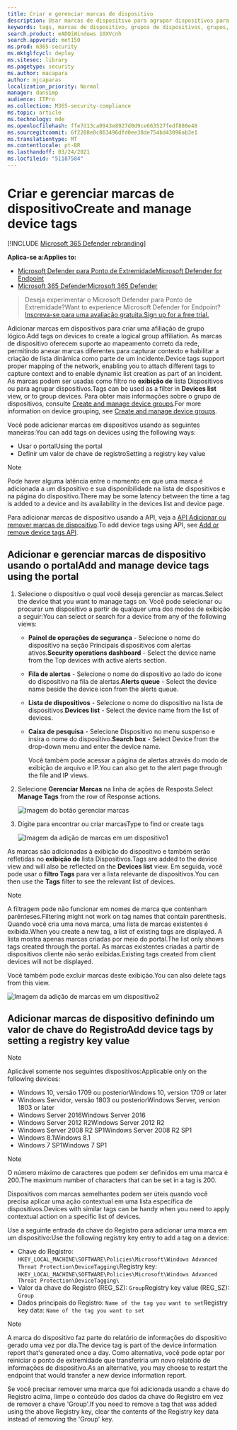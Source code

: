 ```yaml
---
title: Criar e gerenciar marcas de dispositivo
description: Usar marcas de dispositivo para agrupar dispositivos para capturar contexto e habilitar a criação de listas dinâmicas como parte de um incidente
keywords: tags, marcas de dispositivo, grupos de dispositivos, grupos, correção, nível, regras, grupo aad, função, atribuir, classificação
search.product: eADQiWindows 10XVcnh
search.appverid: met150
ms.prod: m365-security
ms.mktglfcycl: deploy
ms.sitesec: library
ms.pagetype: security
ms.author: macapara
author: mjcaparas
localization_priority: Normal
manager: dansimp
audience: ITPro
ms.collection: M365-security-compliance
ms.topic: article
ms.technology: mde
ms.openlocfilehash: ffe7d13ca0943e8927d0d9ce663527fedf880e48
ms.sourcegitcommit: 6f2288e0c863496dfd0ee38de754bd43096ab3e1
ms.translationtype: MT
ms.contentlocale: pt-BR
ms.lasthandoff: 03/24/2021
ms.locfileid: "51187584"
---
```

# <a name="create-and-manage-device-tags"></a><span data-ttu-id="74ab4-104">Criar e gerenciar marcas de dispositivo</span><span class="sxs-lookup"><span data-stu-id="74ab4-104">Create and manage device tags</span></span>

[!INCLUDE [Microsoft 365 Defender rebranding](../../includes/microsoft-defender.md)]

<span data-ttu-id="74ab4-105">**Aplica-se a:**</span><span class="sxs-lookup"><span data-stu-id="74ab4-105">**Applies to:**</span></span>
- [<span data-ttu-id="74ab4-106">Microsoft Defender para Ponto de Extremidade</span><span class="sxs-lookup"><span data-stu-id="74ab4-106">Microsoft Defender for Endpoint</span></span>](https://go.microsoft.com/fwlink/p/?linkid=2154037)
- [<span data-ttu-id="74ab4-107">Microsoft 365 Defender</span><span class="sxs-lookup"><span data-stu-id="74ab4-107">Microsoft 365 Defender</span></span>](https://go.microsoft.com/fwlink/?linkid=2118804)

> <span data-ttu-id="74ab4-108">Deseja experimentar o Microsoft Defender para Ponto de Extremidade?</span><span class="sxs-lookup"><span data-stu-id="74ab4-108">Want to experience Microsoft Defender for Endpoint?</span></span> [<span data-ttu-id="74ab4-109">Inscreva-se para uma avaliação gratuita.</span><span class="sxs-lookup"><span data-stu-id="74ab4-109">Sign up for a free trial.</span></span>](https://www.microsoft.com/microsoft-365/windows/microsoft-defender-atp?ocid=docs-wdatp-exposedapis-abovefoldlink)

<span data-ttu-id="74ab4-110">Adicionar marcas em dispositivos para criar uma afiliação de grupo lógico.</span><span class="sxs-lookup"><span data-stu-id="74ab4-110">Add tags on devices to create a logical group affiliation.</span></span> <span data-ttu-id="74ab4-111">As marcas de dispositivo oferecem suporte ao mapeamento correto da rede, permitindo anexar marcas diferentes para capturar contexto e habilitar a criação de lista dinâmica como parte de um incidente.</span><span class="sxs-lookup"><span data-stu-id="74ab4-111">Device tags support proper mapping of the network, enabling you to attach different tags to capture context and to enable dynamic list creation as part of an incident.</span></span> <span data-ttu-id="74ab4-112">As marcas podem ser usadas como filtro no **exibição de** lista Dispositivos ou para agrupar dispositivos.</span><span class="sxs-lookup"><span data-stu-id="74ab4-112">Tags can be used as a filter in **Devices list** view, or to group devices.</span></span> <span data-ttu-id="74ab4-113">Para obter mais informações sobre o grupo de dispositivos, consulte [Create and manage device groups](machine-groups.md).</span><span class="sxs-lookup"><span data-stu-id="74ab4-113">For more information on device grouping, see [Create and manage device groups](machine-groups.md).</span></span>

<span data-ttu-id="74ab4-114">Você pode adicionar marcas em dispositivos usando as seguintes maneiras:</span><span class="sxs-lookup"><span data-stu-id="74ab4-114">You can add tags on devices using the following ways:</span></span>

- <span data-ttu-id="74ab4-115">Usar o portal</span><span class="sxs-lookup"><span data-stu-id="74ab4-115">Using the portal</span></span>
- <span data-ttu-id="74ab4-116">Definir um valor de chave de registro</span><span class="sxs-lookup"><span data-stu-id="74ab4-116">Setting a registry key value</span></span>

> [!NOTE]
> <span data-ttu-id="74ab4-117">Pode haver alguma latência entre o momento em que uma marca é adicionada a um dispositivo e sua disponibilidade na lista de dispositivos e na página do dispositivo.</span><span class="sxs-lookup"><span data-stu-id="74ab4-117">There may be some latency between the time a tag is added to a device and its availability in the devices list and device page.</span></span>  

<span data-ttu-id="74ab4-118">Para adicionar marcas de dispositivo usando a API, veja a [API Adicionar ou remover marcas de dispositivo](add-or-remove-machine-tags.md).</span><span class="sxs-lookup"><span data-stu-id="74ab4-118">To add device tags using API, see [Add or remove device tags API](add-or-remove-machine-tags.md).</span></span>

## <a name="add-and-manage-device-tags-using-the-portal"></a><span data-ttu-id="74ab4-119">Adicionar e gerenciar marcas de dispositivo usando o portal</span><span class="sxs-lookup"><span data-stu-id="74ab4-119">Add and manage device tags using the portal</span></span>

1. <span data-ttu-id="74ab4-120">Selecione o dispositivo o qual você deseja gerenciar as marcas.</span><span class="sxs-lookup"><span data-stu-id="74ab4-120">Select the device that you want to manage tags on.</span></span> <span data-ttu-id="74ab4-121">Você pode selecionar ou procurar um dispositivo a partir de qualquer uma dos modos de exibição a seguir:</span><span class="sxs-lookup"><span data-stu-id="74ab4-121">You can select or search for a device from any of the following views:</span></span>

   - <span data-ttu-id="74ab4-122">**Painel de operações de segurança** - Selecione o nome do dispositivo na seção Principais dispositivos com alertas ativos.</span><span class="sxs-lookup"><span data-stu-id="74ab4-122">**Security operations dashboard** - Select the device name from the Top devices with active alerts section.</span></span>
   - <span data-ttu-id="74ab4-123">**Fila de alertas** - Selecione o nome do dispositivo ao lado do ícone do dispositivo na fila de alertas.</span><span class="sxs-lookup"><span data-stu-id="74ab4-123">**Alerts queue** - Select the device name beside the device icon from the alerts queue.</span></span>
   - <span data-ttu-id="74ab4-124">**Lista de dispositivos** - Selecione o nome do dispositivo na lista de dispositivos.</span><span class="sxs-lookup"><span data-stu-id="74ab4-124">**Devices list** - Select the device name from the list of devices.</span></span>
   - <span data-ttu-id="74ab4-125">**Caixa de pesquisa** - Selecione Dispositivo no menu suspenso e insira o nome do dispositivo.</span><span class="sxs-lookup"><span data-stu-id="74ab4-125">**Search box** - Select Device from the drop-down menu and enter the device name.</span></span>

     <span data-ttu-id="74ab4-126">Você também pode acessar a página de alertas através do modo de exibição de arquivo e IP.</span><span class="sxs-lookup"><span data-stu-id="74ab4-126">You can also get to the alert page through the file and IP views.</span></span>

2. <span data-ttu-id="74ab4-127">Selecione **Gerenciar Marcas** na linha de ações de Resposta.</span><span class="sxs-lookup"><span data-stu-id="74ab4-127">Select **Manage Tags** from the row of Response actions.</span></span>

    ![Imagem do botão gerenciar marcas](images/manage-tags.png)

3. <span data-ttu-id="74ab4-129">Digite para encontrar ou criar marcas</span><span class="sxs-lookup"><span data-stu-id="74ab4-129">Type to find or create tags</span></span>

    ![Imagem da adição de marcas em um dispositivo1](images/new-tags.png)

<span data-ttu-id="74ab4-131">As marcas são adicionadas à exibição do dispositivo e também serão refletidas no **exibição de** lista Dispositivos.</span><span class="sxs-lookup"><span data-stu-id="74ab4-131">Tags are added to the device view and will also be reflected on the **Devices list** view.</span></span> <span data-ttu-id="74ab4-132">Em seguida, você pode usar o **filtro Tags** para ver a lista relevante de dispositivos.</span><span class="sxs-lookup"><span data-stu-id="74ab4-132">You can then use the **Tags** filter to see the relevant list of devices.</span></span>

>[!NOTE]
> <span data-ttu-id="74ab4-133">A filtragem pode não funcionar em nomes de marca que contenham parênteses.</span><span class="sxs-lookup"><span data-stu-id="74ab4-133">Filtering might not work on tag names that contain parenthesis.</span></span><br>
> <span data-ttu-id="74ab4-134">Quando você cria uma nova marca, uma lista de marcas existentes é exibida.</span><span class="sxs-lookup"><span data-stu-id="74ab4-134">When you create a new tag, a list of existing tags are displayed.</span></span> <span data-ttu-id="74ab4-135">A lista mostra apenas marcas criadas por meio do portal.</span><span class="sxs-lookup"><span data-stu-id="74ab4-135">The list only shows tags created through the portal.</span></span> <span data-ttu-id="74ab4-136">As marcas existentes criadas a partir de dispositivos cliente não serão exibidas.</span><span class="sxs-lookup"><span data-stu-id="74ab4-136">Existing tags created from client devices will not be displayed.</span></span>

<span data-ttu-id="74ab4-137">Você também pode excluir marcas deste exibição.</span><span class="sxs-lookup"><span data-stu-id="74ab4-137">You can also delete tags from this view.</span></span>

![Imagem da adição de marcas em um dispositivo2](images/more-manage-tags.png)

## <a name="add-device-tags-by-setting-a-registry-key-value"></a><span data-ttu-id="74ab4-139">Adicionar marcas de dispositivo definindo um valor de chave do Registro</span><span class="sxs-lookup"><span data-stu-id="74ab4-139">Add device tags by setting a registry key value</span></span>

>[!NOTE]
> <span data-ttu-id="74ab4-140">Aplicável somente nos seguintes dispositivos:</span><span class="sxs-lookup"><span data-stu-id="74ab4-140">Applicable only on the following devices:</span></span>
>- <span data-ttu-id="74ab4-141">Windows 10, versão 1709 ou posterior</span><span class="sxs-lookup"><span data-stu-id="74ab4-141">Windows 10, version 1709 or later</span></span>
>- <span data-ttu-id="74ab4-142">Windows Servidor, versão 1803 ou posterior</span><span class="sxs-lookup"><span data-stu-id="74ab4-142">Windows Server, version 1803 or later</span></span>
>- <span data-ttu-id="74ab4-143">Windows Server 2016</span><span class="sxs-lookup"><span data-stu-id="74ab4-143">Windows Server 2016</span></span>
>- <span data-ttu-id="74ab4-144">Windows Server 2012 R2</span><span class="sxs-lookup"><span data-stu-id="74ab4-144">Windows Server 2012 R2</span></span>
>- <span data-ttu-id="74ab4-145">Windows Server 2008 R2 SP1</span><span class="sxs-lookup"><span data-stu-id="74ab4-145">Windows Server 2008 R2 SP1</span></span>
>- <span data-ttu-id="74ab4-146">Windows 8.1</span><span class="sxs-lookup"><span data-stu-id="74ab4-146">Windows 8.1</span></span>
>- <span data-ttu-id="74ab4-147">Windows 7 SP1</span><span class="sxs-lookup"><span data-stu-id="74ab4-147">Windows 7 SP1</span></span>

> [!NOTE] 
> <span data-ttu-id="74ab4-148">O número máximo de caracteres que podem ser definidos em uma marca é 200.</span><span class="sxs-lookup"><span data-stu-id="74ab4-148">The maximum number of characters that can be set in a tag is 200.</span></span>

<span data-ttu-id="74ab4-149">Dispositivos com marcas semelhantes podem ser úteis quando você precisa aplicar uma ação contextual em uma lista específica de dispositivos.</span><span class="sxs-lookup"><span data-stu-id="74ab4-149">Devices with similar tags can be handy when you need to apply contextual action on a specific list of devices.</span></span>

<span data-ttu-id="74ab4-150">Use a seguinte entrada da chave do Registro para adicionar uma marca em um dispositivo:</span><span class="sxs-lookup"><span data-stu-id="74ab4-150">Use the following registry key entry to add a tag on a device:</span></span>

- <span data-ttu-id="74ab4-151">Chave do Registro: `HKEY_LOCAL_MACHINE\SOFTWARE\Policies\Microsoft\Windows Advanced Threat Protection\DeviceTagging\`</span><span class="sxs-lookup"><span data-stu-id="74ab4-151">Registry key: `HKEY_LOCAL_MACHINE\SOFTWARE\Policies\Microsoft\Windows Advanced Threat Protection\DeviceTagging\`</span></span>
- <span data-ttu-id="74ab4-152">Valor da chave do Registro (REG_SZ): `Group`</span><span class="sxs-lookup"><span data-stu-id="74ab4-152">Registry key value (REG_SZ): `Group`</span></span>
- <span data-ttu-id="74ab4-153">Dados principais do Registro: `Name of the tag you want to set`</span><span class="sxs-lookup"><span data-stu-id="74ab4-153">Registry key data: `Name of the tag you want to set`</span></span>

>[!NOTE]
><span data-ttu-id="74ab4-154">A marca do dispositivo faz parte do relatório de informações do dispositivo gerado uma vez por dia.</span><span class="sxs-lookup"><span data-stu-id="74ab4-154">The device tag is part of the device information report that's generated once a day.</span></span> <span data-ttu-id="74ab4-155">Como alternativa, você pode optar por reiniciar o ponto de extremidade que transferiria um novo relatório de informações de dispositivo.</span><span class="sxs-lookup"><span data-stu-id="74ab4-155">As an alternative, you may choose to restart the endpoint that would transfer a new device information report.</span></span>
> 
> <span data-ttu-id="74ab4-156">Se você precisar remover uma marca que foi adicionada usando a chave do Registro acima, limpe o conteúdo dos dados da chave do Registro em vez de remover a chave 'Group'.</span><span class="sxs-lookup"><span data-stu-id="74ab4-156">If you need to remove a tag that was added using the above Registry key, clear the contents of the Registry key data instead of removing the 'Group' key.</span></span>
